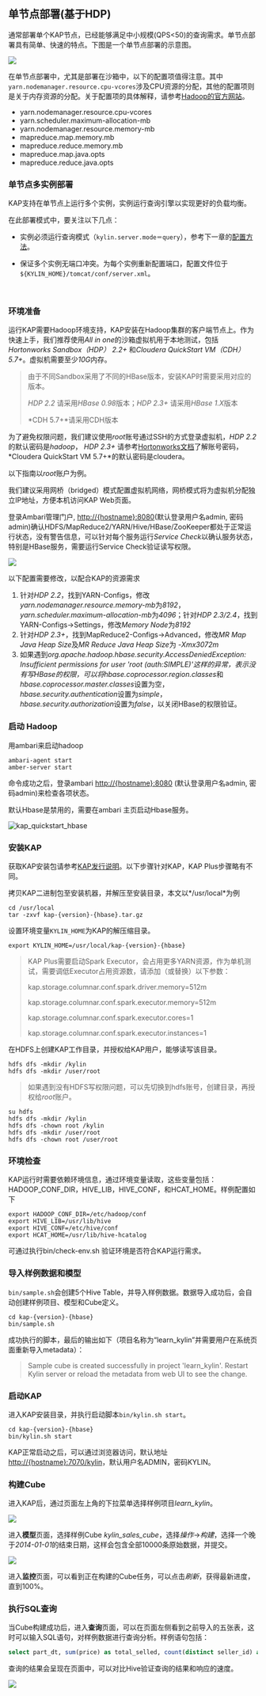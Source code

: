 ## 单节点部署(基于HDP)

通常部署单个KAP节点，已经能够满足中小规模(QPS<50)的查询需求。单节点部署具有简单、快速的特点。下图是一个单节点部署的示意图。

![](images/single_node.png)

在单节点部署中，尤其是部署在沙箱中，以下的配置项值得注意。其中`yarn.nodemanager.resource.cpu-vcores`涉及CPU资源的分配，其他的配置项则是关于内存资源的分配。关于配置项的具体解释，请参考[Hadoop的官方网站](https://hadoop.apache.org/docs/r2.7.3/hadoop-yarn/hadoop-yarn-common/yarn-default.xml)。

- yarn.nodemanager.resource.cpu-vcores
- yarn.scheduler.maximum-allocation-mb
- yarn.nodemanager.resource.memory-mb
- mapreduce.map.memory.mb
- mapreduce.reduce.memory.mb
- mapreduce.map.java.opts
- mapreduce.reduce.java.opts


### 单节点多实例部署

KAP支持在单节点上运行多个实例，实例运行查询引擎以实现更好的负载均衡。

在此部署模式中，要关注以下几点：

- 实例必须运行查询模式（`kylin.server.mode＝query`），参考下一章的[配置方法](../config/jobengine_ha.cn.md)。

- 保证多个实例无端口冲突。为每个实例重新配置端口，配置文件位于`${KYLIN_HOME}/tomcat/conf/server.xml`。

  ​

### 环境准备

运行KAP需要Hadoop环境支持，KAP安装在Hadoop集群的客户端节点上。作为快速上手，我们推荐使用*All in one*的沙箱虚拟机用于本地测试，包括*Hortonworks Sandbox（HDP） 2.2+* 和*Cloudera QuickStart VM（CDH） 5.7+*。虚拟机需要至少*10G*内存。

> 由于不同Sandbox采用了不同的HBase版本，安装KAP时需要采用对应的版本。
>
> *HDP 2.2* 请采用*HBase 0.98*版本；*HDP 2.3+* 请采用*HBase 1.X*版本
>
> *CDH 5.7+*请采用CDH版本

为了避免权限问题，我们建议使用*root*账号通过SSH的方式登录虚拟机，*HDP 2.2*的默认密码是*hadoop*， *HDP 2.3+* 请参考[Hortonworks文档](http://zh.hortonworks.com/hadoop-tutorial/learning-the-ropes-of-the-hortonworks-sandbox/)了解账号密码，*Cloudera QuickStart VM 5.7+*的默认密码是cloudera。

以下指南以*root*账户为例。

我们建议采用网桥（bridged）模式配置虚拟机网络，网桥模式将为虚拟机分配独立IP地址，方便本机访问KAP Web页面。

登录Ambari管理门户, [http://{hostname}:8080](http://{hostname}:8080)(默认登录用户名admin, 密码admin)确认HDFS/MapReduce2/YARN/Hive/HBase/ZooKeeper都处于正常运行状态，没有警告信息，可以针对每个服务运行*Service Check*以确认服务状态，特别是HBase服务，需要运行Service Check验证读写权限。

![](images/hdp_22_status.jpg)

以下配置需要修改，以配合KAP的资源需求

1. 针对*HDP 2.2*，找到YARN-Configs，修改*yarn.nodemanager.resource.memory-mb*为*8192*，*yarn.scheduler.maximum-allocation-mb*为*4096*；针对*HDP 2.3/2.4*，找到YARN-Configs->Settings，修改*Memory Node*为*8192*
2. 针对*HDP 2.3+*，找到MapReduce2-Configs->Advanced，修改*MR Map Java Heap Size*及*MR Reduce Java Heap Size*为 *-Xmx3072m*
3. 如果遇到*org.apache.hadoop.hbase.security.AccessDeniedException: Insufficient permissions for user 'root (auth:SIMPLE)'*这样的异常，表示没有写HBase的权限，可以将*hbase.coprocessor.region.classes*和*hbase.coprocessor.master.classes*设置为空，*hbase.security.authentication*设置为*simple*，*hbase.security.authorization*设置为*false*，以关闭HBase的权限验证。

### 启动 Hadoop

用ambari来启动hadoop

```shell
ambari-agent start
amber-server start
```

命令成功之后，登录ambari  [http://{hostname}:8080](http://{hostname}:8080) (默认登录用户名admin, 密码admin)来检查各项状态。

默认Hbase是禁用的，需要在ambari 主页启动Hbase服务。

 ![kap_quickstart_hbase](images/kap_quickstart_hbase.png)

### 安装KAP

获取KAP安装包请参考[KAP发行说明](../release/README.md)。以下步骤针对KAP，KAP Plus步骤略有不同。

拷贝KAP二进制包至安装机器，并解压至安装目录，本文以*/usr/local*为例

```shell
cd /usr/local
tar -zxvf kap-{version}-{hbase}.tar.gz
```

设置环境变量`KYLIN_HOME`为KAP的解压缩目录。

```shell
export KYLIN_HOME=/usr/local/kap-{version}-{hbase}
```

> KAP Plus需要启动Spark Executor，会占用更多YARN资源，作为单机测试，需要调低Executor占用资源数，请添加（或替换）以下参数：
>
> kap.storage.columnar.conf.spark.driver.memory=512m
>
> kap.storage.columnar.conf.spark.executor.memory=512m
>
> kap.storage.columnar.conf.spark.executor.cores=1
>
> kap.storage.columnar.conf.spark.executor.instances=1

在HDFS上创建KAP工作目录，并授权给KAP用户，能够读写该目录。

```shell
hdfs dfs -mkdir /kylin
hdfs dfs -mkdir /user/root
```

> 如果遇到没有HDFS写权限问题，可以先切换到hdfs账号，创建目录，再授权给*root*账户。
>

```shell
su hdfs
hdfs dfs -mkdir /kylin
hdfs dfs -chown root /kylin
hdfs dfs -mkdir /user/root
hdfs dfs -chown root /user/root
```

### 环境检查

KAP运行时需要依赖环境信息，通过环境变量读取，这些变量包括：HADOOP_CONF_DIR，HIVE_LIB，HIVE_CONF，和HCAT_HOME。样例配置如下

```shell
export HADOOP_CONF_DIR=/etc/hadoop/conf
export HIVE_LIB=/usr/lib/hive
export HIVE_CONF=/etc/hive/conf
export HCAT_HOME=/usr/lib/hive-hcatalog
```

可通过执行bin/check-env.sh 验证环境是否符合KAP运行需求。

### 导入样例数据和模型

`bin/sample.sh`会创建5个Hive Table，并导入样例数据。数据导入成功后，会自动创建样例项目、模型和Cube定义。

```shell
cd kap-{version}-{hbase}
bin/sample.sh
```

成功执行的脚本，最后的输出如下（项目名称为“learn_kylin”并需要用户在系统页面重新导入metadata）：

> Sample cube is created successfully in project 'learn_kylin'.
> Restart Kylin server or reload the metadata from web UI to see the change.

### 启动KAP

进入KAP安装目录，并执行启动脚本`bin/kylin.sh start`。

```shell
cd kap-{version}-{hbase}
bin/kylin.sh start
```

KAP正常启动之后，可以通过浏览器访问，默认地址[http://{hostname}:7070/kylin](http://{hostname}:7070/kylin)，默认用户名ADMIN，密码KYLIN。

### 构建Cube

进入KAP后，通过页面左上角的下拉菜单选择样例项目*learn_kylin*。

![](images/kap_learn_kylin.jpg)

进入**模型**页面，选择样例Cube *kylin_sales_cube*，选择*操作*->*构建*，选择一个晚于*2014-01-01*的结束日期，这样会包含全部10000条原始数据，并提交。

![](images/kap_build_cube.jpg)

进入**监控**页面，可以看到正在构建的Cube任务，可以点击*刷新*，获得最新进度，直到100%。



### 执行SQL查询

当Cube构建成功后，进入**查询**页面，可以在页面左侧看到之前导入的五张表，这时可以输入SQL语句，对样例数据进行查询分析。样例语句包括：

```sql
select part_dt, sum(price) as total_selled, count(distinct seller_id) as sellers from kylin_sales group by part_dt order by part_dt
```

查询的结果会呈现在页面中，可以对比Hive验证查询的结果和响应的速度。

![](images/kap_query_result.jpg)
